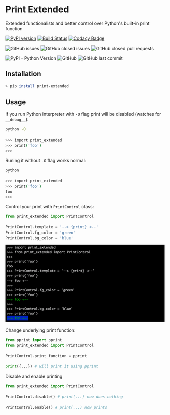 # Print Extended

Extended functionalists and better control over Python's built-in print function

[![PyPI version](https://badge.fury.io/py/print-extended.svg)](https://badge.fury.io/py/print-extended)
[![Build Status](https://travis-ci.com/arrrlo/print-extended.svg?branch=master)](https://travis-ci.com/arrrlo/print-extended)
[![Codacy Badge](https://api.codacy.com/project/badge/Grade/cbd3992881824430a20d121e15de20f6)](https://www.codacy.com/app/arrrlo/print-extended?utm_source=github.com&amp;utm_medium=referral&amp;utm_content=arrrlo/print-extended&amp;utm_campaign=Badge_Grade)

![GitHub issues](https://img.shields.io/github/issues/arrrlo/print-extended.svg)
![GitHub closed issues](https://img.shields.io/github/issues-closed/arrrlo/print-extended.svg)
![GitHub closed pull requests](https://img.shields.io/github/issues-pr-closed/arrrlo/print-extended.svg)

![PyPI - Python Version](https://img.shields.io/pypi/pyversions/Marine-Traffic-API.svg)
![GitHub](https://img.shields.io/github/license/arrrlo/print-extended.svg?color=blue)
![GitHub last commit](https://img.shields.io/github/last-commit/arrrlo/print-extended.svg?color=blue)

## Installation

```bash
> pip install print-extended
```

## Usage

If you run Python interpreter with `-O` flag print will be disabled (watches for `__debug__`):

```bash
python -O

>>> import print_extended
>>> print('foo')
>>>
```

Runing it without `-O` flag works normal:

```bash
python

>>> import print_extended
>>> print('foo')
foo
>>>
```

Control your print with `PrintControl` class:

```python
from print_extended import PrintControl

PrintControl.template = '--> {print} <--'
PrintControl.fg_color = 'green'
PrintControl.bg_color = 'blue'
```

![PrintControl](docs/images/terminal.png)

Change underlying print function:

```python
from pprint import pprint
from print_extended import PrintControl

PrintControl.print_function = pprint

print({...}) # will print it using pprint
```

Disable and enable printing

```python
from print_extended import PrintControl

PrintControl.disable() # print(...) now does nothing

PrintControl.enable() # print(...) now prints
```
